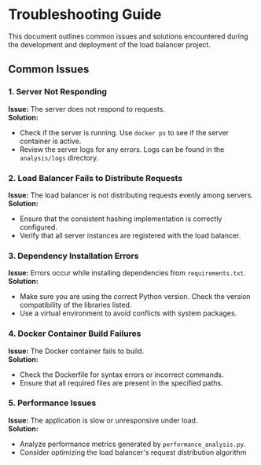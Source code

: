 # Troubleshooting Guide

This document outlines common issues and solutions encountered during the development and deployment of the load balancer project.

## Common Issues

### 1. Server Not Responding
**Issue:** The server does not respond to requests.  
**Solution:** 
- Check if the server is running. Use `docker ps` to see if the server container is active.
- Review the server logs for any errors. Logs can be found in the `analysis/logs` directory.

### 2. Load Balancer Fails to Distribute Requests
**Issue:** The load balancer is not distributing requests evenly among servers.  
**Solution:** 
- Ensure that the consistent hashing implementation is correctly configured.
- Verify that all server instances are registered with the load balancer.

### 3. Dependency Installation Errors
**Issue:** Errors occur while installing dependencies from `requirements.txt`.  
**Solution:** 
- Make sure you are using the correct Python version. Check the version compatibility of the libraries listed.
- Use a virtual environment to avoid conflicts with system packages.

### 4. Docker Container Build Failures
**Issue:** The Docker container fails to build.  
**Solution:** 
- Check the Dockerfile for syntax errors or incorrect commands.
- Ensure that all required files are present in the specified paths.

### 5. Performance Issues
**Issue:** The application is slow or unresponsive under load.  
**Solution:** 
- Analyze performance metrics generated by `performance_analysis.py`.
- Consider optimizing the load balancer's request distribution algorithm
